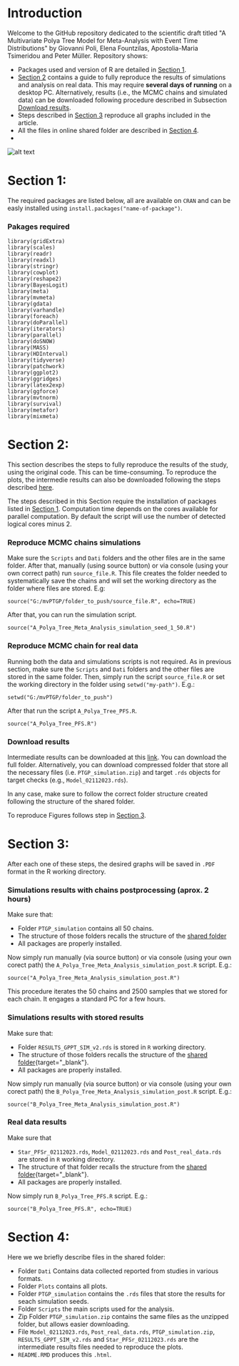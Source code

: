 # Introduction

Welcome to the GitHub repository dedicated to the scientific draft titled "A Multivariate Polya Tree Model for Meta-Analysis with Event Time Distributions" by Giovanni Poli, Elena Fountzilas, Apostolia-Maria Tsimeridou and Peter Müller. Repository shows:

- Packages used and version of R are detailed in [Section 1](#s1).
- [Section 2](#s3) contains a guide to fully reproduce the results of simulations and analysis on real data. This may require <b>several days of running</b> on a desktop PC. Alternatively, results (i.e., the MCMC chains and simulated data) can be downloaded following procedure described in Subsection [Download results](#dr).
- Steps described in [Section 3](#s3) reproduce all graphs included in the article.
- All the  files in online shared folder are described in [Section 4](#s5).
- 
![alt text](https://github.com/GiovanniPoli/mvPTgp/blob/progetto/Plots/FIG.jpg?raw=true)

# Section 1:   

The required packages are listed below, all are available on `CRAN` and can be easly installed using `install.packages("name-of-package")`.

### Pakages required

```{r c00, eval=TRUE, message=FALSE, warning=FALSE, echo=TRUE}
library(gridExtra)
library(scales)
library(readr)
library(readxl)
library(stringr)
library(cowplot)
library(reshape2)
library(BayesLogit)
library(meta)
library(mvmeta)
library(gdata)
library(varhandle)
library(foreach)
library(doParallel)
library(iterators)
library(parallel)
library(doSNOW)
library(MASS)
library(HDInterval)
library(tidyverse)
library(patchwork)
library(ggplot2)
library(ggridges)
library(latex2exp)
library(ggforce)
library(mvtnorm)
library(survival)
library(metafor)
library(mixmeta)

```

# Section 2: 

This section describes the steps to fully reproduce the results of the study, using the original code.
This can be time-consuming.
To reproduce the plots, the intermedie results can also be downloaded following the steps described [here](#s2-ss3).

The steps described in this Section require the installation of packages listed in [Section 1](#s1).
Computation time depends on the cores available for parallel computation. 
By default the script will use the number of detected logical cores minus 2.

### Reproduce MCMC chains simulations
Make sure the  `Scripts` and `Dati` folders and the other files are in the same folder. 
After that, manually (using source button) or via console (using your own correct path) run `source_file.R`.
This file creates the folder needed to systematically save the chains and will set the working directory as the folder where files are stored. E.g:  
```{r c1_1, eval=FALSE, message=FALSE, warning=FALSE, echo=TRUE}
source("G:/mvPTGP/folder_to_push/source_file.R", echo=TRUE)
```
After that, you can run the simulation script. 
```{r c1_2, eval=FALSE, message=FALSE, warning=FALSE, echo=TRUE}
source("A_Polya_Tree_Meta_Analysis_simulation_seed_1_50.R")
```

### Reproduce MCMC chain for real data
Running both the data and simulations scripts is not required.
As in previous section, make sure the `Scripts` and `Dati` folders and the other files are stored in the same folder. 
Then, simply run the script `source_file.R` or set the working directory in the folder using `setwd("my-path")`.
E.g.:
```{r c1_3, eval=FALSE, message=FALSE, warning=FALSE, echo=TRUE}
setwd("G:/mvPTGP/folder_to_push")
```
After that run the script `A_Polya_Tree_PFS.R`.
```{r c1_4, eval=FALSE, message=FALSE, warning=FALSE, echo=TRUE}
source("A_Polya_Tree_PFS.R")
```

### Download results  
Intermediate results can be downloaded at this [link](https://drive.google.com/drive/folders/11LrUmWVdpX2sUCE354xLjKVNywFZNtXR?usp=sharing).
You can download the full folder.
Alternatively, you can download  compressed folder that store all the necessary files (i.e. `PTGP_simulation.zip`) and target `.rds` objects for target checks (e.g., `Model_02112023.rds`).

In any case, make sure to follow the correct folder structure created following the structure of the shared folder.

To reproduce Figures follows step in [Section 3](#s3).

# Section 3: 

After each one of these steps, the desired graphs will be saved in `.PDF` format in the R working directory.

### Simulations results with chains postprocessing (aprox. 2 hours)
Make sure that:

* Folder `PTGP_simulation` contains all 50 chains.
* The structure of those folders recalls the structure of the [shared folder](https://drive.google.com/drive/folders/11LrUmWVdpX2sUCE354xLjKVNywFZNtXR?usp=sharing)
* All packages are properly installed.

Now simply run manually (via source button) or via console (using your own corect path) the `A_Polya_Tree_Meta_Analysis_simulation_post.R` script. E.g.:

```{r c1_52, eval=FALSE, message=FALSE, warning=FALSE, echo=TRUE}
source("A_Polya_Tree_Meta_Analysis_simulation_post.R")
```

This procedure iterates  the 50 chains and  2500 samples that we stored for each chain.
It engages a standard PC for a few hours.

### Simulations results with stored results
Make sure that:

* Folder `RESULTS_GPPT_SIM_v2.rds` is stored in `R` working directory.
* The structure of those folders recalls the structure of the [shared folder](https://drive.google.com/drive/folders/11LrUmWVdpX2sUCE354xLjKVNywFZNtXR?usp=sharing){target="_blank"}.
* All packages are properly installed.

Now simply run manually (via source button) or via console (using your own corect path) the `B_Polya_Tree_Meta_Analysis_simulation_post.R` script. E.g.:

```{r c1_5, eval=FALSE, message=FALSE, warning=FALSE, echo=TRUE}
source("B_Polya_Tree_Meta_Analysis_simulation_post.R")
```

### Real data results
Make sure that

* `Star_PFSr_02112023.rds`, `Model_02112023.rds` and `Post_real_data.rds`  are stored in `R` working directory.
* The structure of that folder recalls the structure from the  [shared folder](https://drive.google.com/drive/folders/11LrUmWVdpX2sUCE354xLjKVNywFZNtXR?usp=sharing){target="_blank"}. 
* All packages are properly installed.

Now simply run `B_Polya_Tree_PFS.R` script. E.g.:

```{r c1_6, eval=FALSE, message=FALSE, warning=FALSE, echo=TRUE}
source("B_Polya_Tree_PFS.R", echo=TRUE)
```

# Section 4:

Here we we briefly describe files in the shared folder:

- Folder `Dati` Contains data collected reported from studies in various formats.
- Folder `Plots` contains all plots.
- Folder `PTGP_simulation` contains the `.rds` files that store the  results for seach simulation seeds.
- Folder `Scripts` the main scripts used for the analysis.
- Zip Folder `PTGP_simulation.zip`  contains the same files as the unzipped folder, but allows easier downloading.
- File `Model_02112023.rds`, `Post_real_data.rds`, `PTGP_simulation.zip`,  `RESULTS_GPPT_SIM_v2.rds` and  `Star_PFSr_02112023.rds` are the intermediate results files needed to reproduce the plots. 
- `README.RMD` produces this `.html`.
